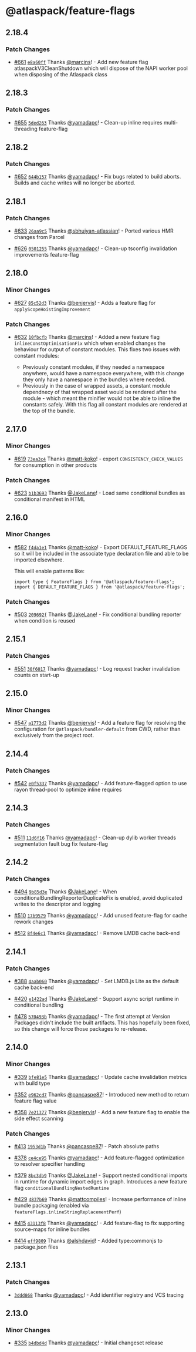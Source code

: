 # @atlaspack/feature-flags

## 2.18.4

### Patch Changes

- [#661](https://github.com/atlassian-labs/atlaspack/pull/661) [`e8a60ff`](https://github.com/atlassian-labs/atlaspack/commit/e8a60ffbea41caef265786bbf73349771760081c) Thanks [@marcins](https://github.com/marcins)! - Add new feature flag atlaspackV3CleanShutdown which will dispose of the NAPI worker pool when disposing of the Atlaspack class

## 2.18.3

### Patch Changes

- [#655](https://github.com/atlassian-labs/atlaspack/pull/655) [`5ded263`](https://github.com/atlassian-labs/atlaspack/commit/5ded263c7f11b866e8885b81c73e20dd060b25be) Thanks [@yamadapc](https://github.com/yamadapc)! - Clean-up inline requires multi-threading feature-flag

## 2.18.2

### Patch Changes

- [#652](https://github.com/atlassian-labs/atlaspack/pull/652) [`644b157`](https://github.com/atlassian-labs/atlaspack/commit/644b157dee72a871acc2d0facf0b87b8eea51956) Thanks [@yamadapc](https://github.com/yamadapc)! - Fix bugs related to build aborts. Builds and cache writes will no longer be aborted.

## 2.18.1

### Patch Changes

- [#633](https://github.com/atlassian-labs/atlaspack/pull/633) [`26aa9c5`](https://github.com/atlassian-labs/atlaspack/commit/26aa9c599d2be45ce1438a74c5fa22f39b9b554b) Thanks [@sbhuiyan-atlassian](https://github.com/sbhuiyan-atlassian)! - Ported various HMR changes from Parcel

- [#626](https://github.com/atlassian-labs/atlaspack/pull/626) [`0501255`](https://github.com/atlassian-labs/atlaspack/commit/05012550da35b05ce7d356a8cc29311e7f9afdca) Thanks [@yamadapc](https://github.com/yamadapc)! - Clean-up tsconfig invalidation improvements feature-flag

## 2.18.0

### Minor Changes

- [#627](https://github.com/atlassian-labs/atlaspack/pull/627) [`85c52d3`](https://github.com/atlassian-labs/atlaspack/commit/85c52d3f7717b3c84a118d18ab98cfbfd71dcbd2) Thanks [@benjervis](https://github.com/benjervis)! - Adds a feature flag for `applyScopeHoistingImprovement`

### Patch Changes

- [#632](https://github.com/atlassian-labs/atlaspack/pull/632) [`10fbcfb`](https://github.com/atlassian-labs/atlaspack/commit/10fbcfbfa49c7a83da5d7c40983e36e87f524a75) Thanks [@marcins](https://github.com/marcins)! - Added a new feature flag `inlineConstOptimisationFix` which when enabled changes the behaviour for output of constant modules. This fixes two issues with constant modules:

  - Previously constant modules, if they needed a namespace anywhere, would have a namespace everywhere, with this change they only have a namespace in the bundles where needed.
  - Previously in the case of wrapped assets, a constant module dependnecy of that wrapped asset would be rendered after the module - which meant the minifier would not be able to inline the constants safely. With this flag all constant modules are rendered at the top of the bundle.

## 2.17.0

### Minor Changes

- [#619](https://github.com/atlassian-labs/atlaspack/pull/619) [`73ea3c4`](https://github.com/atlassian-labs/atlaspack/commit/73ea3c4d85d4401fdd15abcbf988237e890e7ad3) Thanks [@matt-koko](https://github.com/matt-koko)! - export `CONSISTENCY_CHECK_VALUES` for consumption in other products

### Patch Changes

- [#623](https://github.com/atlassian-labs/atlaspack/pull/623) [`b1b3693`](https://github.com/atlassian-labs/atlaspack/commit/b1b369317c66f8a431c170df2ebba4fa5b2e38ef) Thanks [@JakeLane](https://github.com/JakeLane)! - Load same conditional bundles as conditional manifest in HTML

## 2.16.0

### Minor Changes

- [#582](https://github.com/atlassian-labs/atlaspack/pull/582) [`f4da1e1`](https://github.com/atlassian-labs/atlaspack/commit/f4da1e120e73eeb5e8b8927f05e88f04d6148c7b) Thanks [@matt-koko](https://github.com/matt-koko)! - Export DEFAULT_FEATURE_FLAGS so it will be included in the associate type declaration file and able to be imported elsewhere.

  This will enable patterns like:

  ```
  import type { FeatureFlags } from '@atlaspack/feature-flags';
  import { DEFAULT_FEATURE_FLAGS } from '@atlaspack/feature-flags';
  ```

### Patch Changes

- [#503](https://github.com/atlassian-labs/atlaspack/pull/503) [`209692f`](https://github.com/atlassian-labs/atlaspack/commit/209692ffb11eae103a0d65c5e1118a5aa1625818) Thanks [@JakeLane](https://github.com/JakeLane)! - Fix conditional bundling reporter when condition is reused

## 2.15.1

### Patch Changes

- [#551](https://github.com/atlassian-labs/atlaspack/pull/551) [`30f6017`](https://github.com/atlassian-labs/atlaspack/commit/30f60175ba4d272c5fc193973c63bc298584775b) Thanks [@yamadapc](https://github.com/yamadapc)! - Log request tracker invalidation counts on start-up

## 2.15.0

### Minor Changes

- [#547](https://github.com/atlassian-labs/atlaspack/pull/547) [`a1773d2`](https://github.com/atlassian-labs/atlaspack/commit/a1773d2a62d0ef7805ac7524621dcabcc1afe929) Thanks [@benjervis](https://github.com/benjervis)! - Add a feature flag for resolving the configuration for `@atlaspack/bundler-default` from CWD, rather than exclusively from the project root.

## 2.14.4

### Patch Changes

- [#542](https://github.com/atlassian-labs/atlaspack/pull/542) [`e0f5337`](https://github.com/atlassian-labs/atlaspack/commit/e0f533757bd1019dbd108a04952c87da15286e09) Thanks [@yamadapc](https://github.com/yamadapc)! - Add feature-flagged option to use rayon thread-pool to optimize inline requires

## 2.14.3

### Patch Changes

- [#511](https://github.com/atlassian-labs/atlaspack/pull/511) [`11d6f16`](https://github.com/atlassian-labs/atlaspack/commit/11d6f16b6397dee2f217167e5c98b39edb63f7a7) Thanks [@yamadapc](https://github.com/yamadapc)! - Clean-up dylib worker threads segmentation fault bug fix feature-flag

## 2.14.2

### Patch Changes

- [#494](https://github.com/atlassian-labs/atlaspack/pull/494) [`9b85d3e`](https://github.com/atlassian-labs/atlaspack/commit/9b85d3e645b10bd027eed2304afc970a5ba40062) Thanks [@JakeLane](https://github.com/JakeLane)! - When conditionalBundlingReporterDuplicateFix is enabled, avoid duplicated writes to the descriptor and logging

- [#510](https://github.com/atlassian-labs/atlaspack/pull/510) [`17b9579`](https://github.com/atlassian-labs/atlaspack/commit/17b9579484eced0ed8f23e2aba6d23b3c7238c39) Thanks [@yamadapc](https://github.com/yamadapc)! - Add unused feature-flag for cache rework changes

- [#512](https://github.com/atlassian-labs/atlaspack/pull/512) [`8f4e6c1`](https://github.com/atlassian-labs/atlaspack/commit/8f4e6c1b0e7c1fd48624afda48c1dcc599f1460f) Thanks [@yamadapc](https://github.com/yamadapc)! - Remove LMDB cache back-end

## 2.14.1

### Patch Changes

- [#388](https://github.com/atlassian-labs/atlaspack/pull/388) [`4aab060`](https://github.com/atlassian-labs/atlaspack/commit/4aab0605c0d4ee8e0dcc3ffa1162eae5b360b677) Thanks [@yamadapc](https://github.com/yamadapc)! - Set LMDB.js Lite as the default cache back-end

- [#420](https://github.com/atlassian-labs/atlaspack/pull/420) [`e1422ad`](https://github.com/atlassian-labs/atlaspack/commit/e1422ad0a801faaa4bc4f1023bed042ffe236e9b) Thanks [@JakeLane](https://github.com/JakeLane)! - Support async script runtime in conditional bundling

- [#478](https://github.com/atlassian-labs/atlaspack/pull/478) [`570493b`](https://github.com/atlassian-labs/atlaspack/commit/570493beaf754e7985aebc7daaaf6dfcfa8fe56b) Thanks [@yamadapc](https://github.com/yamadapc)! - The first attempt at Version Packages didn't include the built artifacts.
  This has hopefully been fixed, so this change will force those packages to re-release.

## 2.14.0

### Minor Changes

- [#339](https://github.com/atlassian-labs/atlaspack/pull/339) [`bfe81e5`](https://github.com/atlassian-labs/atlaspack/commit/bfe81e551c4e4bb2cac7fc4745222e66962c1728) Thanks [@yamadapc](https://github.com/yamadapc)! - Update cache invalidation metrics with build type

- [#352](https://github.com/atlassian-labs/atlaspack/pull/352) [`e962cd7`](https://github.com/atlassian-labs/atlaspack/commit/e962cd735877f7f16163e60868d70d9c10054ebe) Thanks [@pancaspe87](https://github.com/pancaspe87)! - Introduced new method to return feature flag value

- [#358](https://github.com/atlassian-labs/atlaspack/pull/358) [`7e21377`](https://github.com/atlassian-labs/atlaspack/commit/7e21377914e8091d484f67cb11052a1efd2227e3) Thanks [@benjervis](https://github.com/benjervis)! - Add a new feature flag to enable the side effect scanning

### Patch Changes

- [#413](https://github.com/atlassian-labs/atlaspack/pull/413) [`1953d1b`](https://github.com/atlassian-labs/atlaspack/commit/1953d1bec266a39dc4bfce5f6c7959e77e63411e) Thanks [@pancaspe87](https://github.com/pancaspe87)! - Patch absolute paths

- [#378](https://github.com/atlassian-labs/atlaspack/pull/378) [`ce4ce95`](https://github.com/atlassian-labs/atlaspack/commit/ce4ce953914e08991cf58c70c98f758690e5ee21) Thanks [@yamadapc](https://github.com/yamadapc)! - Add feature-flagged optimization to resolver specifier handling

- [#379](https://github.com/atlassian-labs/atlaspack/pull/379) [`8bc3db9`](https://github.com/atlassian-labs/atlaspack/commit/8bc3db94cc7382b22ca8207c92af8f6389c17e2e) Thanks [@JakeLane](https://github.com/JakeLane)! - Support nested conditional imports in runtime for dynamic import edges in graph. Introduces a new feature flag `conditionalBundlingNestedRuntime`

- [#429](https://github.com/atlassian-labs/atlaspack/pull/429) [`4837b69`](https://github.com/atlassian-labs/atlaspack/commit/4837b6988e56ca842a24797b796160964d3696ce) Thanks [@mattcompiles](https://github.com/mattcompiles)! - Increase performance of inline bundle packaging (enabled via `featureFlags.inlineStringReplacementPerf`)

- [#415](https://github.com/atlassian-labs/atlaspack/pull/415) [`43113f8`](https://github.com/atlassian-labs/atlaspack/commit/43113f8f00232c5a52169a3f11f846d6e4d94b0a) Thanks [@yamadapc](https://github.com/yamadapc)! - Add feature-flag to fix supporting source-maps for inline bundles

- [#414](https://github.com/atlassian-labs/atlaspack/pull/414) [`eff9809`](https://github.com/atlassian-labs/atlaspack/commit/eff98093703b9999a511b87a19562f5aaccfcb53) Thanks [@alshdavid](https://github.com/alshdavid)! - Added type:commonjs to package.json files

## 2.13.1

### Patch Changes

- [`3ddd868`](https://github.com/atlassian-labs/atlaspack/commit/3ddd8682a6edb5c6a35357cfa3ade5741aff5f06) Thanks [@yamadapc](https://github.com/yamadapc)! - Add identifier registry and VCS tracing

## 2.13.0

### Minor Changes

- [#335](https://github.com/atlassian-labs/atlaspack/pull/335) [`b4dbd4d`](https://github.com/atlassian-labs/atlaspack/commit/b4dbd4d5b23d1b7aa3fcdf59cc7bc8bedd3a59cf) Thanks [@yamadapc](https://github.com/yamadapc)! - Initial changeset release
